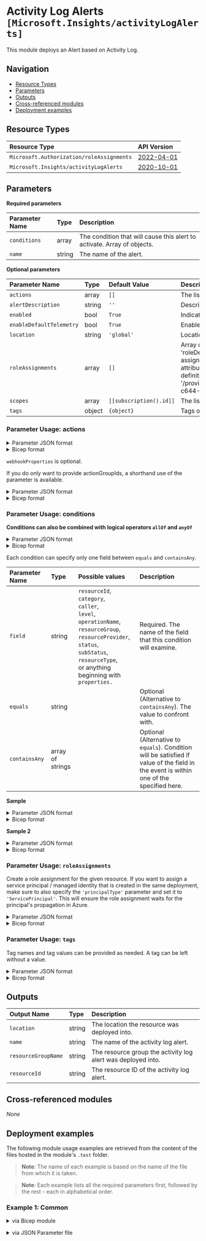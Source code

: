 # Activity Log Alerts `[Microsoft.Insights/activityLogAlerts]`

This module deploys an Alert based on Activity Log.

## Navigation

- [Resource Types](#Resource-Types)
- [Parameters](#Parameters)
- [Outputs](#Outputs)
- [Cross-referenced modules](#Cross-referenced-modules)
- [Deployment examples](#Deployment-examples)

## Resource Types

| Resource Type | API Version |
| :-- | :-- |
| `Microsoft.Authorization/roleAssignments` | [2022-04-01](https://docs.microsoft.com/en-us/azure/templates/Microsoft.Authorization/2022-04-01/roleAssignments) |
| `Microsoft.Insights/activityLogAlerts` | [2020-10-01](https://docs.microsoft.com/en-us/azure/templates/Microsoft.Insights/2020-10-01/activityLogAlerts) |

## Parameters

**Required parameters**

| Parameter Name | Type | Description |
| :-- | :-- | :-- |
| `conditions` | array | The condition that will cause this alert to activate. Array of objects. |
| `name` | string | The name of the alert. |

**Optional parameters**

| Parameter Name | Type | Default Value | Description |
| :-- | :-- | :-- | :-- |
| `actions` | array | `[]` | The list of actions to take when alert triggers. |
| `alertDescription` | string | `''` | Description of the alert. |
| `enabled` | bool | `True` | Indicates whether this alert is enabled. |
| `enableDefaultTelemetry` | bool | `True` | Enable telemetry via a Globally Unique Identifier (GUID). |
| `location` | string | `'global'` | Location for all resources. |
| `roleAssignments` | array | `[]` | Array of role assignment objects that contain the 'roleDefinitionIdOrName' and 'principalId' to define RBAC role assignments on this resource. In the roleDefinitionIdOrName attribute, you can provide either the display name of the role definition, or its fully qualified ID in the following format: '/providers/Microsoft.Authorization/roleDefinitions/c2f4ef07-c644-48eb-af81-4b1b4947fb11'. |
| `scopes` | array | `[[subscription().id]]` | The list of resource IDs that this metric alert is scoped to. |
| `tags` | object | `{object}` | Tags of the resource. |


### Parameter Usage: actions

<details>

<summary>Parameter JSON format</summary>

```json
"actions": {
    "value": [
        {
            "actionGroupId": "/subscriptions/xxxxxxxx-xxxx-xxxx-xxxx-xxxxxxxxxxxx/resourceGroups/rgName/providers/microsoft.insights/actiongroups/actionGroupName",
            "webhookProperties": {}
        }
    ]
}
```

</details>

<details>

<summary>Bicep format</summary>

```bicep
actions: [
    {
        actionGroupId: '/subscriptions/xxxxxxxx-xxxx-xxxx-xxxx-xxxxxxxxxxxx/resourceGroups/rgName/providers/microsoft.insights/actiongroups/actionGroupName'
        webhookProperties: {}
    }
]
```

</details>
<p>

`webhookProperties` is optional.

If you do only want to provide actionGroupIds, a shorthand use of the parameter is available.

<details>

<summary>Parameter JSON format</summary>

```json
"actions": {
    "value": [
        "/subscriptions/xxxxxxxx-xxxx-xxxx-xxxx-xxxxxxxxxxxx/resourceGroups/rgName/providers/microsoft.insights/actiongroups/actionGroupName"
    ]
}
```

</details>

<details>

<summary>Bicep format</summary>

```bicep
actions: [
    '/subscriptions/xxxxxxxx-xxxx-xxxx-xxxx-xxxxxxxxxxxx/resourceGroups/rgName/providers/microsoft.insights/actiongroups/actionGroupName'
]
```

</details>
<p>

### Parameter Usage: conditions

**Conditions can also be combined with logical operators `allOf` and `anyOf`**


<details>

<summary>Parameter JSON format</summary>

```json
{
  "field": "string",
  "equals": "string",
  "containsAny": "array"
}
```

</details>

<details>

<summary>Bicep format</summary>

```bicep
{
    field: 'string'
    equals: 'string'
    containsAny: 'array'
}
```

</details>
</p>

Each condition can specify only one field between `equals` and `containsAny`.

| Parameter Name | Type             | Possible values                                                                                                                                                                                                   | Description                                                                                                                             |
| :------------- | :--------------- | :---------------------------------------------------------------------------------------------------------------------------------------------------------------------------------------------------------------- | :-------------------------------------------------------------------------------------------------------------------------------------- |
| `field`        | string           | `resourceId`,<br>`category`,<br>`caller`,<br>`level`,<br>`operationName`,<br>`resourceGroup`,<br>`resourceProvider`,<br>`status`,<br>`subStatus`,<br>`resourceType`,<br> or anything beginning with `properties.` | Required. The name of the field that this condition will examine.                                                                       |
| `equals`       | string           |                                                                                                                                                                                                                   | Optional (Alternative to `containsAny`). The value to confront with.                                                                    |
| `containsAny`  | array of strings |                                                                                                                                                                                                                   | Optional (Alternative to `equals`). Condition will be satisfied if value of the field in the event is within one of the specified here. |

**Sample**

<details>

<summary>Parameter JSON format</summary>

```json
"conditions": {
    "value": [
        {
            "field": "category",
            "equals": "Administrative"
        },
        {
            "field": "resourceType",
            "equals": "microsoft.compute/virtualmachines"
        },
        {
            "field": "operationName",
            "equals": "Microsoft.Compute/virtualMachines/performMaintenance/action"
        }
    ]
}
```

</details>

<details>

<summary>Bicep format</summary>

```bicep
conditions: [
    {
        field: 'category'
        equals: 'Administrative'
    }
    {
        field: 'resourceType'
        equals: 'microsoft.compute/virtualmachines'
    }
    {
        field: 'operationName'
        equals: 'Microsoft.Compute/virtualMachines/performMaintenance/action'
    }
]
```

</details>
<p>

**Sample 2**

<details>

<summary>Parameter JSON format</summary>

```json
"conditions":{
    "value": [
        {
            "field": "category",
            "equals": "ServiceHealth"
        },
        {
            "anyOf": [
                {
                    "field": "properties.incidentType",
                    "equals": "Incident"
                },
                {
                    "field": "properties.incidentType",
                    "equals": "Maintenance"
                }
            ]
        },
        {
            "field": "properties.impactedServices[*].ServiceName",
            "containsAny": [
                "Action Groups",
                "Activity Logs & Alerts"
            ]
        },
        {
            "field": "properties.impactedServices[*].ImpactedRegions[*].RegionName",
            "containsAny": [
                "West Europe",
                "Global"
            ]
        }
    ]
}
```

</details>

<details>

<summary>Bicep format</summary>

```bicep
conditions: [
    {
        field: 'category'
        equals: 'ServiceHealth'
    }
    {
        anyOf: [
            {
                field: 'properties.incidentType'
                equals: 'Incident'
            }
            {
                field: 'properties.incidentType'
                equals: 'Maintenance'
            }
        ]
    }
    {
        field: 'properties.impactedServices[*].ServiceName'
        containsAny: [
            'Action Groups'
            'Activity Logs & Alerts'
        ]
    }
    {
        field: 'properties.impactedServices[*].ImpactedRegions[*].RegionName'
        containsAny: [
            'West Europe'
            'Global'
        ]
    }
]
```

</details>
<p>

### Parameter Usage: `roleAssignments`

Create a role assignment for the given resource. If you want to assign a service principal / managed identity that is created in the same deployment, make sure to also specify the `'principalType'` parameter and set it to `'ServicePrincipal'`. This will ensure the role assignment waits for the principal's propagation in Azure.

<details>

<summary>Parameter JSON format</summary>

```json
"roleAssignments": {
    "value": [
        {
            "roleDefinitionIdOrName": "Reader",
            "description": "Reader Role Assignment",
            "principalIds": [
                "12345678-1234-1234-1234-123456789012", // object 1
                "78945612-1234-1234-1234-123456789012" // object 2
            ]
        },
        {
            "roleDefinitionIdOrName": "/providers/Microsoft.Authorization/roleDefinitions/c2f4ef07-c644-48eb-af81-4b1b4947fb11",
            "principalIds": [
                "12345678-1234-1234-1234-123456789012" // object 1
            ],
            "principalType": "ServicePrincipal"
        }
    ]
}
```

</details>

<details>

<summary>Bicep format</summary>

```bicep
roleAssignments: [
    {
        roleDefinitionIdOrName: 'Reader'
        description: 'Reader Role Assignment'
        principalIds: [
            '12345678-1234-1234-1234-123456789012' // object 1
            '78945612-1234-1234-1234-123456789012' // object 2
        ]
    }
    {
        roleDefinitionIdOrName: '/providers/Microsoft.Authorization/roleDefinitions/c2f4ef07-c644-48eb-af81-4b1b4947fb11'
        principalIds: [
            '12345678-1234-1234-1234-123456789012' // object 1
        ]
        principalType: 'ServicePrincipal'
    }
]
```

</details>
<p>

### Parameter Usage: `tags`

Tag names and tag values can be provided as needed. A tag can be left without a value.

<details>

<summary>Parameter JSON format</summary>

```json
"tags": {
    "value": {
        "Environment": "Non-Prod",
        "Contact": "test.user@testcompany.com",
        "PurchaseOrder": "1234",
        "CostCenter": "7890",
        "ServiceName": "DeploymentValidation",
        "Role": "DeploymentValidation"
    }
}
```

</details>

<details>

<summary>Bicep format</summary>

```bicep
tags: {
    Environment: 'Non-Prod'
    Contact: 'test.user@testcompany.com'
    PurchaseOrder: '1234'
    CostCenter: '7890'
    ServiceName: 'DeploymentValidation'
    Role: 'DeploymentValidation'
}
```

</details>
<p>

## Outputs

| Output Name | Type | Description |
| :-- | :-- | :-- |
| `location` | string | The location the resource was deployed into. |
| `name` | string | The name of the activity log alert. |
| `resourceGroupName` | string | The resource group the activity log alert was deployed into. |
| `resourceId` | string | The resource ID of the activity log alert. |

## Cross-referenced modules

_None_

## Deployment examples

The following module usage examples are retrieved from the content of the files hosted in the module's `.test` folder.
   >**Note**: The name of each example is based on the name of the file from which it is taken.

   >**Note**: Each example lists all the required parameters first, followed by the rest - each in alphabetical order.

<h3>Example 1: Common</h3>

<details>

<summary>via Bicep module</summary>

```bicep
module activityLogAlerts './Microsoft.Insights/activityLogAlerts/deploy.bicep' = {
  name: '${uniqueString(deployment().name, location)}-test-ialacom'
  params: {
    // Required parameters
    conditions: [
      {
        equals: 'Administrative'
        field: 'category'
      }
      {
        equals: 'microsoft.compute/virtualmachines'
        field: 'resourceType'
      }
      {
        equals: 'Microsoft.Compute/virtualMachines/performMaintenance/action'
        field: 'operationName'
      }
    ]
    name: '<<namePrefix>>ialacom001'
    // Non-required parameters
    actions: [
      {
        actionGroupId: '<actionGroupId>'
      }
    ]
    enableDefaultTelemetry: '<enableDefaultTelemetry>'
    roleAssignments: [
      {
        principalIds: [
          '<managedIdentityPrincipalId>'
        ]
        principalType: 'ServicePrincipal'
        roleDefinitionIdOrName: 'Reader'
      }
    ]
    scopes: [
      '<id>'
    ]
  }
}
```

</details>
<p>

<details>

<summary>via JSON Parameter file</summary>

```json
{
  "$schema": "https://schema.management.azure.com/schemas/2019-04-01/deploymentParameters.json#",
  "contentVersion": "1.0.0.0",
  "parameters": {
    // Required parameters
    "conditions": {
      "value": [
        {
          "equals": "Administrative",
          "field": "category"
        },
        {
          "equals": "microsoft.compute/virtualmachines",
          "field": "resourceType"
        },
        {
          "equals": "Microsoft.Compute/virtualMachines/performMaintenance/action",
          "field": "operationName"
        }
      ]
    },
    "name": {
      "value": "<<namePrefix>>ialacom001"
    },
    // Non-required parameters
    "actions": {
      "value": [
        {
          "actionGroupId": "<actionGroupId>"
        }
      ]
    },
    "enableDefaultTelemetry": {
      "value": "<enableDefaultTelemetry>"
    },
    "roleAssignments": {
      "value": [
        {
          "principalIds": [
            "<managedIdentityPrincipalId>"
          ],
          "principalType": "ServicePrincipal",
          "roleDefinitionIdOrName": "Reader"
        }
      ]
    },
    "scopes": {
      "value": [
        "<id>"
      ]
    }
  }
}
```

</details>
<p>
